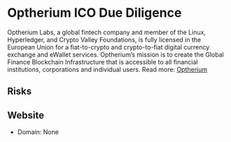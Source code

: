 # Optherium ICO Due Diligence
Optherium Labs, a global fintech company and member of the Linux, Hyperledger, and Crypto Valley Foundations, is fully licensed in the European Union for a fiat-to-crypto and crypto-to-fiat digital currency exchange and eWallet services. Optherium’s mission is to create the Global Finance Blockchain Infrastructure that is accessible to all financial institutions, corporations and individual users.
Read more: [Optherium](https://metabay.network/ico/optherium)
## Risks
## Website
* Domain: None
